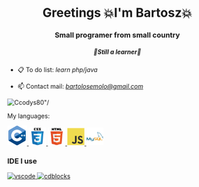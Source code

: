<h1 align="center">Greetings 💥I'm Bartosz💥</h1>
<h3 align="center">Small programer from small country</h3>
<h5 align="center">📖Still a learner🏫</h5>


- 📋 To do list:  *learn php/java*

- 📫 Contact mail: *bartolosemolo@gmail.com*

<p align="left"> <img src="https://komarev.com/ghpvc/?username=Codys80&label=Profile%20views&color=0e75b6&style=flat" alt = Ccodys80"/></p
<h3 align="left">My languages:</h3>
<p align="left">   <a href="https://www.w3schools.com/cpp/" target="_blank" rel="noreferrer"> <img src="https://raw.githubusercontent.com/devicons/devicon/master/icons/cplusplus/cplusplus-original.svg" alt="c++" width="45" height="45"/> </a> 
<a href="https://www.w3schools.com/css/" target="_blank" rel="noreferrer"> <img src="https://raw.githubusercontent.com/devicons/devicon/master/icons/css3/css3-original-wordmark.svg" alt="css3" width="40" height="40"/> </a> 
<a href="https://www.w3.org/html/" target="_blank" rel="noreferrer"> <img src="https://raw.githubusercontent.com/devicons/devicon/master/icons/html5/html5-original-wordmark.svg" alt="html5" width="40" height="40"/> </a> 
<a href="https://developer.mozilla.org/en-US/docs/Web/JavaScript" target="_blank" rel="noreferrer"> <img src="https://raw.githubusercontent.com/devicons/devicon/master/icons/javascript/javascript-original.svg" alt="javascript" width="40" height="40"/> </a> 
<a href="https://www.mysql.com/" target="_blank" rel="noreferrer"> <img src="https://raw.githubusercontent.com/devicons/devicon/master/icons/mysql/mysql-original-wordmark.svg" alt="mysql" width="40" height="40"/> </a>

  <h3>IDE I use</h3>
<a href="https://code.visualstudio.com" target="_blank" rel="noreferrer"> <img src="https://upload.wikimedia.org/wikipedia/commons/thumb/9/9a/Visual_Studio_Code_1.35_icon.svg/1200px-Visual_Studio_Code_1.35_icon.svg.png" alt="vscode" width="50" height="50"/> </a>
  <a href="https://www.codeblocks.org" target="_blank" rel="noreferrer"> <img src="https://www.codewithc.com/wp-content/uploads/2014/08/codeblocks-featured.png" alt="cdblocks" width="50" height="50"/> </a>
